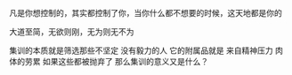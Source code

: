 凡是你想控制的，其实都控制了你，当你什么都不想要的时候，这天地都是你的

大道至简，无欲则刚，无为则无不为

集训的本质就是筛选那些不坚定  没有毅力的人  它的附属品就是 来自精神压力 肉体的劳累  如果这些都被抛弃了 那么集训的意义又是什么？